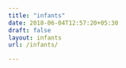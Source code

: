 ```yaml
---
title: "infants"
date: 2018-06-04T12:57:20+05:30
draft: false
layout: infants
url: /infants/

---
```

